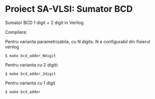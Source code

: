 Proiect SA-VLSI: Sumator BCD
=====================


Sumator BCD 1 digit + 2 digit in Verilog

Compilare: 

Pentru varianta parametrizabila, cu N digits. N e configurabil din fisierul verilog

    $ make bcd_adder_Ndigit    

Pentru varianta cu 2 digiti:

    $ make bcd_adder_2digit    

Pentru varianta cu 1 digit

    $ make bcd_adder           
